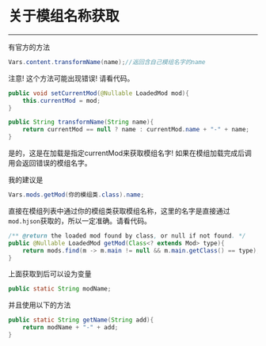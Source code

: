 # 关于模组名称获取
***
有官方的方法
```java 
Vars.content.transformName(name);//返回含自己模组名字的name
```
注意! 这个方法可能出现错误! 请看代码。
```java 
public void setCurrentMod(@Nullable LoadedMod mod){
    this.currentMod = mod;
}

public String transformName(String name){
    return currentMod == null ? name : currentMod.name + "-" + name;
}
```
是的，这是在加载是指定currentMod来获取模组名字! 如果在模组加载完成后调用会返回错误的模组名字。

我的建议是
```java 
Vars.mods.getMod(你的模组类.class).name;
```
直接在模组列表中通过你的模组类获取模组名称，这里的名字是直接通过`mod.hjson`获取的，所以一定准确。请看代码。
```java 
/** @return the loaded mod found by class, or null if not found. */
public @Nullable LoadedMod getMod(Class<? extends Mod> type){
    return mods.find(m -> m.main != null && m.main.getClass() == type);
}
```

上面获取到后可以设为变量
```java 
public static String modName;
```
并且使用以下的方法
```java 
public static String getName(String add){
    return modName + "-" + add;
}
```
